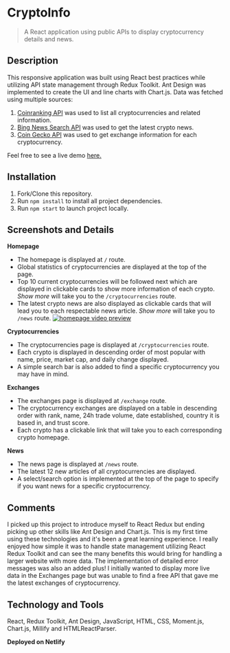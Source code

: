 # CryptoInfo 
> A React application using public APIs to display cryptocurrency details and news. 

## Description
This responsive application was built using React best practices while utilizing API state management through Redux Toolkit. Ant Design was implemented to create the UI and line charts with Chart.js. Data was fetched using multiple sources:

1. [Coinranking API](https://developers.coinranking.com/api/documentation) was used to list all cryptocurrencies and related information. 
2. [Bing News Search API](https://www.microsoft.com/en-us/bing/apis/bing-news-search-api) was used to get the latest crypto news. 
3. [Coin Gecko API](https://www.coingecko.com/en/api) was used to get exchange information for each cryptocurrency. 


 Feel free to see a live demo [here.](https://cryptoinfosho.netlify.app/)

## Installation
1. Fork/Clone this repository. 
2. Run `npm install` to install all project dependencies. 
3. Run `npm start` to launch project locally. 

## Screenshots and Details
**Homepage**
- The homepage is displayed at `/` route.
- Global statistics of cryptocurrencies are displayed at the top of the page. 
- Top 10 current cryptocurrencies will be followed next which are displayed in clickable cards to show more information of each crypto. *Show more* will take you to the `/cryptocurrencies` route. 
- The latest crypto news are also displayed as clickable cards that will lead you to each respectable news article. *Show more* will take you to `/news` route. 
[![homepage video preview](https://www.loom.com/embed/665c966a9ee84bf89a569afe051c02c5?hide_owner=true&hide_share=true&hide_title=true&hideEmbedTopBar=true)](https://www.loom.com/embed/665c966a9ee84bf89a569afe051c02c5?hide_owner=true&hide_share=true&hide_title=true&hideEmbedTopBar=true)

**Cryptocurrencies**
- The cryptocurrencies page is displayed at `/cryptocurrencies` route. 
- Each crypto is displayed in descending order of most popular with name, price, market cap, and daily change displayed. 
- A simple search bar is also added to find a specific cryptocurrency you may have in mind. 

**Exchanges**
- The exchanges page is displayed at `/exchange` route. 
- The cryptocurrency exchanges are displayed on a table in descending order with rank, name, 24h trade volume, date established, country it is based in, and trust score. 
- Each crypto has a clickable link that will take you to each corresponding crypto homepage. 

**News**
- The news page is displayed at `/news` route. 
- The latest 12 new articles of all cryptocurrencies are displayed. 
- A select/search option is implemented at the top of the page to specify if you want news for a specific cryptocurrency. 

## Comments 
I picked up this project to introduce myself to React Redux but ending picking up other skills like Ant Design and Chart.js. This is my first time using these technologies and it's been a great learning experience. I really enjoyed how simple it was to handle state management utilizing React Redux Toolkit and can see the many benefits this would bring for handling a larger website with more data. The implementation of detailed error messages was also an added plus! I initially wanted to display more live data in the Exchanges page but was unable to find a free API that gave me the latest exchanges of cryptocurrency.   

## Technology and Tools

React, Redux Toolkit, Ant Design, JavaScript, HTML, CSS, Moment.js, Chart.js, Millify and HTMLReactParser. 

**Deployed on Netlify**